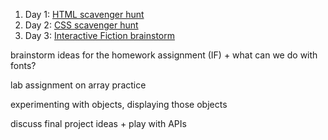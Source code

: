 1. Day 1: [HTML scavenger hunt](./1-html)
2. Day 2: [CSS scavenger hunt](./2-snowfall)
3. Day 3: [Interactive Fiction brainstorm](./3-if-brainstorm)

brainstorm ideas for the homework assignment (IF) + what can we do with fonts?

lab assignment on array practice

experimenting with objects, displaying those objects

discuss final project ideas + play with APIs